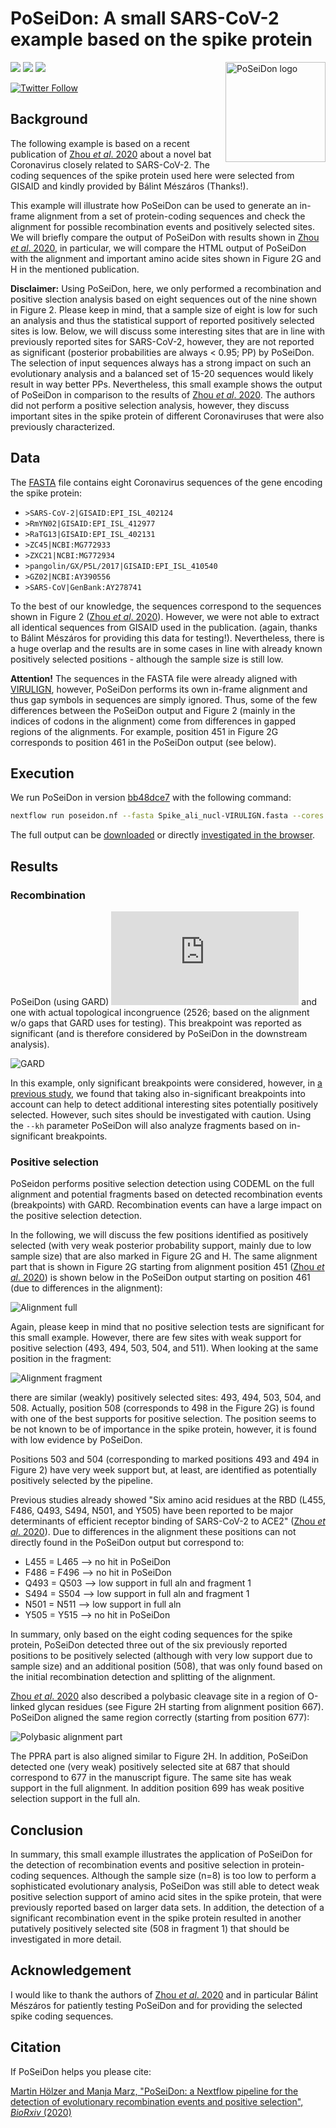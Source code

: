 # PoSeiDon: A small SARS-CoV-2 example based on the spike protein

<img align="right" width="160px" src="https://github.com/hoelzer/poseidon/blob/master/images/poseidon_logo.png" alt="PoSeiDon logo" /> 

![](https://img.shields.io/badge/nextflow-20.01.0-brightgreen)
![](https://img.shields.io/badge/uses-docker-blue.svg)
![](https://img.shields.io/badge/licence-MIT-lightgrey.svg)

[![Twitter Follow](https://img.shields.io/twitter/follow/martinhoelzer.svg?style=social)](https://twitter.com/martinhoelzer) 

## Background

The following example is based on a recent publication of [Zhou _et al_. 2020](https://www.cell.com/current-biology/pdf/S0960-9822(20)30662-X.pdf) about a novel bat Coronavirus closely related to SARS-CoV-2. The coding sequences of the spike protein used here were selected from GISAID and kindly provided by Bálint Mészáros (Thanks!). 

This example will illustrate how PoSeiDon can be used to generate an in-frame alignment from a set of protein-coding sequences and check the alignment for possible recombination events and positively selected sites. We will briefly compare the output of PoSeiDon with results shown in [Zhou _et al_. 2020](https://www.cell.com/current-biology/pdf/S0960-9822(20)30662-X.pdf), in particular, we will compare the HTML output of PoSeiDon with the alignment and important amino acide sites shown in Figure 2G and H in the mentioned publication. 

__Disclaimer:__ Using PoSeiDon, here, we only performed a recombination and positive slection analysis based on eight sequences out of the nine shown in Figure 2. Please keep in mind, that a sample size of eight is low for such an analysis and thus the statistical support of reported positively selected sites is low. Below, we will discuss some interesting sites that are in line with previously reported sites for SARS-CoV-2, however, they are not reported as significant (posterior probabilities are always < 0.95; PP) by PoSeiDon. The selection of input sequences always has a strong impact on such an evolutionary analysis and a balanced set of 15-20 sequences would likely result in way better PPs. Nevertheless, this small example shows the output of PoSeiDon in comparison to the results of [Zhou _et al_. 2020](https://www.cell.com/current-biology/pdf/S0960-9822(20)30662-X.pdf). The authors did not perform a positive selection analysis, however, they discuss important sites in the spike protein of different Coronaviruses that were also previously characterized. 

## Data

The [FASTA](Spike_ali_nucl-VIRULIGN.fasta) file contains eight Coronavirus sequences of the gene encoding the spike protein:

* `>SARS-CoV-2|GISAID:EPI_ISL_402124` 
* `>RmYN02|GISAID:EPI_ISL_412977`
* `>RaTG13|GISAID:EPI_ISL_402131`
* `>ZC45|NCBI:MG772933`
* `>ZXC21|NCBI:MG772934` 
* `>pangolin/GX/P5L/2017|GISAID:EPI_ISL_410540` 
* `>GZ02|NCBI:AY390556`
* `>SARS-CoV|GenBank:AY278741` 

To the best of our knowledge, the sequences correspond to the sequences shown in Figure 2 ([Zhou _et al_. 2020](https://www.cell.com/current-biology/pdf/S0960-9822(20)30662-X.pdf)). However, we were not able to extract all identical sequences from GISAID used in the publication. (again, thanks to Bálint Mészáros for providing this data for testing!). Nevertheless, there is a huge overlap and the results are in some cases in line with already known positively selected positions - although the sample size is still low. 

__Attention!__ The sequences in the FASTA file were already aligned with [VIRULIGN](https://github.com/rega-cev/virulign), however, PoSeiDon performs its own in-frame alignment and thus gap symbols in sequences are simply ignored. Thus, some of the few differences between the PoSeiDon output and Figure 2 (mainly in the indices of codons in the alignment) come from differences in gapped regions of the alignments. For example, position 451 in Figure 2G corresponds to position 461 in the PoSeiDon output (see below).   


## Execution

We run PoSeiDon in version [bb48dce7](https://github.com/hoelzer/poseidon/tree/bb48dce773c264082d019c4745e4b8de73d6182e) with the following command:

```bash
nextflow run poseidon.nf --fasta Spike_ali_nucl-VIRULIGN.fasta --cores 8
```

The full output can be [downloaded](Spike_ali_nucl-VIRULIGN.tar.gz) or directly [investigated in the browser](http://www.rna.uni-jena.de/supplements/poseidon/Spike_ali_nucl-VIRULIGN/html/full_aln). 

## Results

### Recombination

PoSeiDon (using GARD) ![detected many potential breakpoints](https://www.rna.uni-jena.de/supplements/poseidon/Spike_ali_nucl-VIRULIGN/html/full_aln/recomb.html) and one with actual topological incongruence (2526; based on the alignment w/o gaps that GARD uses for testing). This breakpoint was reported as significant (and is therefore considered by PoSeiDon in the downstream analysis).

![GARD](gard.png)

In this example, only significant breakpoints were considered, however, in [a previous study](https://doi.org/10.1128/JVI.00361-17), we found that taking also in-significant breakpoints into account can help to detect additional interesting sites potentially positively selected. However, such sites should be investigated with caution. Using the `--kh` parameter PoSeiDon will also analyze fragments based on in-significant breakpoints.  

### Positive selection

PoSeidon performs positive selection detection using CODEML on the full alignment and potential fragments based on detected recombination events (breakpoints) with GARD. Recombination events can have a large impact on the positive selection detection.

In the following, we will discuss the few positions identified as positively selected (with very weak posterior probability support, mainly due to low sample size) that are also marked in Figure 2G and H. The same alignment part that is shown in Figure 2G starting from alignment position 451 ([Zhou _et al_. 2020](https://www.cell.com/current-biology/pdf/S0960-9822(20)30662-X.pdf)) is shown below in the PoSeiDon output starting on position 461 (due to differences in the alignment):

![Alignment full](aln_full.png)

Again, please keep in mind that no positive selection tests are significant for this small example. However, there are few sites with weak support for positive selection (493, 494, 503, 504, and 511). When looking at the same position in the fragment:

![Alignment fragment](aln_fragment.png)

there are similar (weakly) positively selected sites: 493, 494, 503, 504, and 508. Actually, position 508 (corresponds to 498 in the Figure 2G) is found with one of the best supports for positive selection. The position seems to be not known to be of importance in the spike protein, however, it is found with low evidence by PoSeiDon.

Positions 503 and 504 (corresponding to marked positions 493 and 494 in Figure 2) have very week support but, at least, are identified as potentially positively selected by the pipeline. 

Previous studies already showed "Six amino acid residues at the RBD (L455, F486, Q493, S494, N501, and Y505) have been reported to be major determinants of efficient receptor binding of SARS-CoV-2 to ACE2" ([Zhou _et al_. 2020](https://www.cell.com/current-biology/pdf/S0960-9822(20)30662-X.pdf)). Due to differences in the alignment these positions can not directly found in the PoSeiDon output but correspond to: 

* L455     = L465 --> no hit in PoSeiDon
* F486     = F496 --> no hit in PoSeiDon 
* Q493     = Q503 --> low support in full aln and fragment 1
* S494     = S504 --> low support in full aln and fragment 1
* N501     = N511 --> low support in full aln
* Y505     = Y515 --> no hit in PoSeiDon 

In summary, only based on the eight coding sequences for the spike protein, PoSeiDon detected three out of the six previously reported positions to be positively selected (although with very low support due to sample size) and an additional position (508), that was only found based on the initial recombination detection and splitting of the alignment. 

[Zhou _et al_. 2020](https://www.cell.com/current-biology/pdf/S0960-9822(20)30662-X.pdf) also described a polybasic cleavage site in a region of O-linked glycan residues (see Figure 2H starting from alignment position 667). PoSeiDon aligned the same region correctly (starting from position 677):

![Polybasic alignment part](polybasic.png)

The PPRA part is also aligned similar to Figure 2H. In addition, PoSeiDon detected one (very weak) positively selected site at 687 that should correspond to 677 in the manuscript figure. The same site has weak support in the full alignment. In addition position 699 has weak positive selection support in the full aln. 

## Conclusion 

In summary, this small example illustrates the application of PoSeiDon for the detection of recombination events and positive selection in protein-coding sequences. Although the sample size (n=8) is too low to perform a sophisticated evolutionary analysis, PoSeiDon was still able to detect weak positive selection support of amino acid sites in the spike protein, that were previously reported based on larger data sets. In addition, the detection of a significant recombination event in the spike protein resulted in another putatively positively selected site (508 in fragment 1) that should be investigated in more detail.

## Acknowledgement

I would like to thank the authors of [Zhou _et al_. 2020](https://www.cell.com/current-biology/pdf/S0960-9822(20)30662-X.pdf) and in particular Bálint Mészáros for patiently testing PoSeiDon and for providing the selected spike coding sequences.

## Citation

If PoSeiDon helps you please cite:

[Martin Hölzer and Manja Marz, "PoSeiDon: a Nextflow pipeline for the detection of evolutionary recombination events and positive selection", _BioRxiv_ (2020)](https://www.biorxiv.org/content/10.1101/2020.05.18.102731v1)
